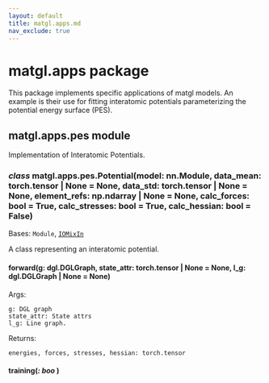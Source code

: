 ```yaml
---
layout: default
title: matgl.apps.md
nav_exclude: true
---
```

# matgl.apps package

This package implements specific applications of matgl models. An example is their use for fitting interatomic
potentials parameterizing the potential energy surface (PES).


## matgl.apps.pes module

Implementation of Interatomic Potentials.


### _class_ matgl.apps.pes.Potential(model: nn.Module, data_mean: torch.tensor | None = None, data_std: torch.tensor | None = None, element_refs: np.ndarray | None = None, calc_forces: bool = True, calc_stresses: bool = True, calc_hessian: bool = False)
Bases: `Module`, [`IOMixIn`](matgl.utils.md#matgl.utils.io.IOMixIn)

A class representing an interatomic potential.


#### forward(g: dgl.DGLGraph, state_attr: torch.tensor | None = None, l_g: dgl.DGLGraph | None = None)
Args:

    g: DGL graph
    state_attr: State attrs
    l_g: Line graph.

Returns:

    energies, forces, stresses, hessian: torch.tensor


#### training(_: boo_ )
